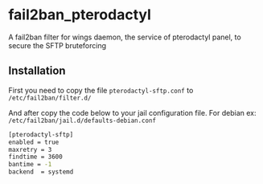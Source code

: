 # fail2ban_pterodactyl
A fail2ban filter for wings daemon, the service of pterodactyl panel, to secure the SFTP bruteforcing

## Installation

First you need to copy the file `pterodactyl-sftp.conf` to `/etc/fail2ban/filter.d/`

And after copy the code below to your jail configuration file.
For debian ex: `/etc/fail2ban/jail.d/defaults-debian.conf`

```bash
[pterodactyl-sftp]
enabled = true
maxretry = 3
findtime = 3600
bantime = -1
backend  = systemd
```
